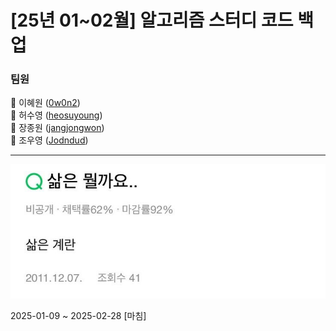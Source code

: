 # [25년 01~02월] 알고리즘 스터디 코드 백업
### 팀원
🐙 이혜원 ([0w0n2](https://github.com/0w0n2))  
🦦 허수영 ([heosuyoung](https://github.com/heosuyoung))  
🐬 장종원 ([jangjongwon](https://github.com/jangjongwon))  
🦖 조우영 ([Jodndud](https://github.com/Jodndud))  

---
   
![이미지](etc/1.jpg)  
  
2025-01-09 ~ 2025-02-28 [마침]
